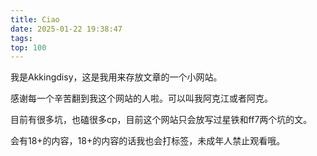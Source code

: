 ```yaml
---
title: Ciao
date: 2025-01-22 19:38:47
tags:
top: 100
---
```


我是Akkingdisy，这是我用来存放文章的一个小网站。

感谢每一个辛苦翻到我这个网站的人啦。可以叫我阿克江或者阿克。

目前有很多坑，也磕很多cp，目前这个网站只会放写过星铁和ff7两个坑的文。

会有18+的内容，18+的内容的话我也会打标签，未成年人禁止观看哦。
